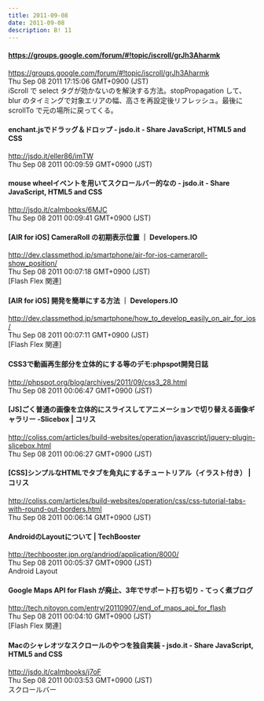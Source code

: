 ```yaml
---
title: 2011-09-08
date: 2011-09-08
description: B! 11
---
```


#### https://groups.google.com/forum/#!topic/iscroll/grJh3Aharmk
https://groups.google.com/forum/#!topic/iscroll/grJh3Aharmk<br>
Thu Sep 08 2011 17:15:06 GMT+0900 (JST)<br>
iScroll で select タグが効かないのを解決する方法。stopPropagation して、blur のタイミングで対象エリアの幅、高さを再設定後リフレッシュ。最後に scrollTo で元の場所に戻ってくる。


#### enchant.jsでドラッグ＆ドロップ - jsdo.it - Share JavaScript, HTML5 and CSS
http://jsdo.it/eller86/imTW<br>
Thu Sep 08 2011 00:09:59 GMT+0900 (JST)<br>


#### mouse wheelイベントを用いてスクロールバー的なの - jsdo.it - Share JavaScript, HTML5 and CSS
http://jsdo.it/calmbooks/6MJC<br>
Thu Sep 08 2011 00:09:41 GMT+0900 (JST)<br>


#### [AIR for iOS] CameraRoll の初期表示位置 ｜ Developers.IO
http://dev.classmethod.jp/smartphone/air-for-ios-cameraroll-show_position/<br>
Thu Sep 08 2011 00:07:18 GMT+0900 (JST)<br>
[Flash Flex 関連]


#### [AIR for iOS] 開発を簡単にする方法 ｜ Developers.IO
http://dev.classmethod.jp/smartphone/how_to_develop_easily_on_air_for_ios/<br>
Thu Sep 08 2011 00:07:11 GMT+0900 (JST)<br>
[Flash Flex 関連]


#### CSS3で動画再生部分を立体的にする等のデモ:phpspot開発日誌
http://phpspot.org/blog/archives/2011/09/css3_28.html<br>
Thu Sep 08 2011 00:06:47 GMT+0900 (JST)<br>


####   [JS]ごく普通の画像を立体的にスライスしてアニメーションで切り替える画像ギャラリー -Slicebox | コリス
http://coliss.com/articles/build-websites/operation/javascript/jquery-plugin-slicebox.html<br>
Thu Sep 08 2011 00:06:27 GMT+0900 (JST)<br>


####   [CSS]シンプルなHTMLでタブを角丸にするチュートリアル（イラスト付き） | コリス
http://coliss.com/articles/build-websites/operation/css/css-tutorial-tabs-with-round-out-borders.html<br>
Thu Sep 08 2011 00:06:14 GMT+0900 (JST)<br>


#### AndroidのLayoutについて | TechBooster
http://techbooster.jpn.org/andriod/application/8000/<br>
Thu Sep 08 2011 00:05:37 GMT+0900 (JST)<br>
Android Layout


#### Google Maps API for Flash が廃止、3年でサポート打ち切り - てっく煮ブログ
http://tech.nitoyon.com/entry/20110907/end_of_maps_api_for_flash<br>
Thu Sep 08 2011 00:04:10 GMT+0900 (JST)<br>
[Flash Flex 関連]


#### Macのシャレオツなスクロールのやつを独自実装 - jsdo.it - Share JavaScript, HTML5 and CSS
http://jsdo.it/calmbooks/j7oF<br>
Thu Sep 08 2011 00:03:53 GMT+0900 (JST)<br>
スクロールバー


